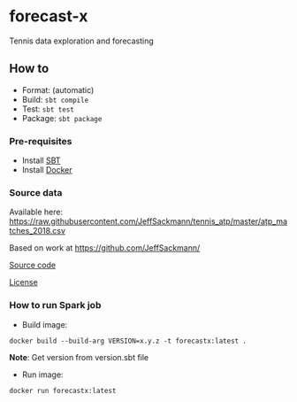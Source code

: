 # forecast-x
Tennis data exploration and forecasting

## How to
* Format: (automatic)
* Build: `sbt compile`
* Test: `sbt test`
* Package: `sbt package`

### Pre-requisites
* Install [SBT](https://www.scala-sbt.org/download.html)
* Install [Docker](https://docs.docker.com/install/linux/docker-ce/ubuntu/#install-using-the-repository)

### Source data
Available here: https://raw.githubusercontent.com/JeffSackmann/tennis_atp/master/atp_matches_2018.csv

Based on work at https://github.com/JeffSackmann/

[Source code](https://github.com/JeffSackmann/tennis_atp)

[License](https://github.com/JeffSackmann/tennis_atp#license)


### How to run Spark job
* Build image:
```
docker build --build-arg VERSION=x.y.z -t forecastx:latest .
```
**Note**: Get version from version.sbt file

* Run image:
```
docker run forecastx:latest
```

